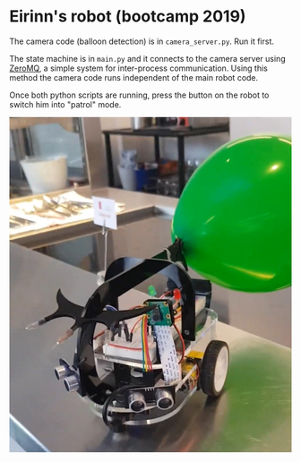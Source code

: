 # Eirinn's robot (bootcamp 2019)

The camera code (balloon detection) is in `camera_server.py`. Run it first.

The state machine is in `main.py` and it connects to the camera server using [ZeroMQ](https://zeromq.org/), a simple system for inter-process communication. Using this method the camera code runs independent of the main robot code.

Once both python scripts are running, press the button on the robot to switch him into "patrol" mode.

![robot](robot.jpg)